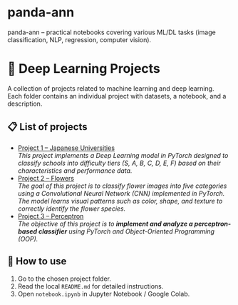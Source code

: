 # panda-ann
panda-ann – practical notebooks covering various ML/DL tasks (image classification, NLP, regression, computer vision).

# 🧠 Deep Learning Projects

A collection of projects related to machine learning and deep learning.  
Each folder contains an individual project with datasets, a notebook, and a description.  

## 📋 List of projects

- [Project 1 – Japanese Universities](./japanese_universities/README.md)  
  *This project implements a Deep Learning model in PyTorch designed to classify schools into difficulty tiers (S, A, B, C, D, E, F) based on their characteristics and performance data.*  
- [Project 2 – Flowers](./flowers/README.md)  
  *The goal of this project is to classify flower images into five categories using a Convolutional Neural Network (CNN) implemented in PyTorch. The model learns visual patterns such as color, shape, and texture to correctly identify the flower species.*
- [Project 3 – Perceptron](./perceptron/README.md)  
  *The objective of this project is to **implement and analyze a perceptron-based classifier** using PyTorch and Object-Oriented Programming (OOP).*  

## 🚀 How to use
1. Go to the chosen project folder.  
2. Read the local `README.md` for detailed instructions.  
3. Open `notebook.ipynb` in Jupyter Notebook / Google Colab.  
